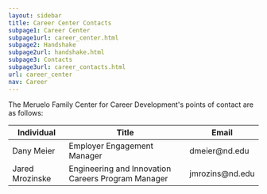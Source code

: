 ```yaml
---
layout: sidebar
title: Career Center Contacts
subpage1: Career Center
subpage1url: career_center.html
subpage2: Handshake
subpage2url: handshake.html
subpage3: Contacts
subpage3url: career_contacts.html
url: career_center
nav: Career
---
```

<p class="lede"> The Meruelo Family Center for Career Development's points of contact are as follows: </p>
<table>
  <thead>
    <tr>
      <th>Individual</th>
      <th>Title</th>
      <th>Email</th>
    </tr>
  </thead>
  <tbody>
      <tr>
        <td>Dany Meier</td>
        <td>Employer Engagement Manager </td>
        <td>dmeier@nd.edu</td>
      </tr>
      <tr>
        <td>Jared Mrozinske</td>
        <td>Engineering and Innovation Careers Program Manager </td>
        <td>jmrozins@nd.edu</td>
      </tr>
  </tbody>
</table>
